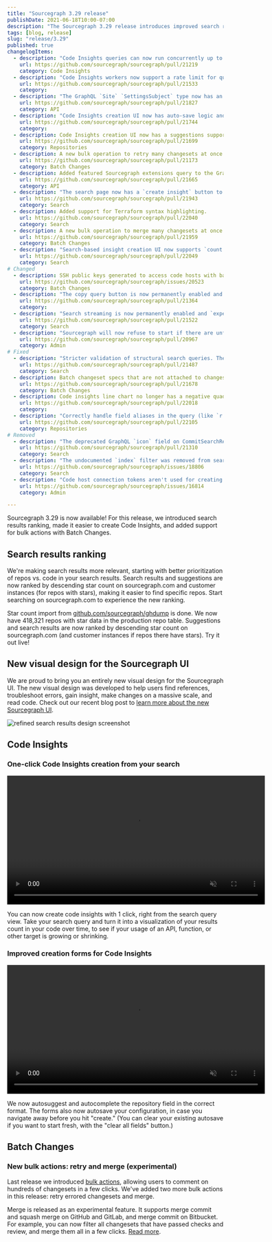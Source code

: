 ```yaml
---
title: "Sourcegraph 3.29 release"
publishDate: 2021-06-18T10:00-07:00
description: "The Sourcegraph 3.29 release introduces improved search results ranking, makes it easier to create Code Insights, and includes support for bulk actions with Batch Changes."
tags: [blog, release]
slug: "release/3.29"
published: true
changelogItems:
  - description: "Code Insights queries can now run concurrently up to a limit set by the `insights.query.worker.concurrency` site config."
    url: https://github.com/sourcegraph/sourcegraph/pull/21219
    category: Code Insights
  - description: "Code Insights workers now support a rate limit for query execution and historical data frame analysis using the `insights.query.worker.rateLimit` and `insights.historical.worker.rateLimit` site configurations."
    url: https://github.com/sourcegraph/sourcegraph/pull/21533
    category: 
  - description: "The GraphQL `Site` `SettingsSubject` type now has an `allowSiteSettingsEdits` field to allow clients to determine whether the instance uses the `GLOBAL_SETTINGS_FILE` environment variable."
    url: https://github.com/sourcegraph/sourcegraph/pull/21827
    category: API
  - description: "Code Insights creation UI now has auto-save logic and clear all fields functionality"
    url: https://github.com/sourcegraph/sourcegraph/pull/21744
    category: 
  - description: Code Insights creation UI now has a suggestions support for the repository fields
    url: https://github.com/sourcegraph/sourcegraph/pull/21699
    category: Repositories
  - description: A new bulk operation to retry many changesets at once has been added to Batch Changes.
    url: https://github.com/sourcegraph/sourcegraph/pull/21173
    category: Batch Changes
  - description: Added featured Sourcegraph extensions query to the GraphQL API, as well as a section in the extension registry to display featured extensions.
    url: https://github.com/sourcegraph/sourcegraph/pull/21665
    category: API
  - description: "The search page now has a `create insight` button to create search-based insight based on your search query"
    url: https://github.com/sourcegraph/sourcegraph/pull/21943
    category: Search
  - description: Added support for Terraform syntax highlighting.
    url: https://github.com/sourcegraph/sourcegraph/pull/22040
    category: Search
  - description: A new bulk operation to merge many changesets at once has been added to Batch Changes.
    url: https://github.com/sourcegraph/sourcegraph/pull/21959
    category: Batch Changes
  - description: "Search-based insight creation UI now supports `count:` filter in data series query input."
    url: https://github.com/sourcegraph/sourcegraph/pull/22049
    category: Search
# Changed
  - description: SSH public keys generated to access code hosts with batch changes now include a comment indicating they originated from Sourcegraph.
    url: https://github.com/sourcegraph/sourcegraph/issues/20523
    category: Batch Changes
  - description: "The copy query button is now permanently enabled and `experimentalFeatures.copyQueryButton` setting has been deprecated."
    url: https://github.com/sourcegraph/sourcegraph/pull/21364
    category: 
  - description: "Search streaming is now permanently enabled and `experimentalFeatures.searchStreaming` setting has been deprecated."
    url: https://github.com/sourcegraph/sourcegraph/pull/21522
    category: Search
  - description: "Sourcegraph will now refuse to start if there are unfinished [out-of-band-migrations](https://docs.sourcegraph.com/admin/migrations) that are deprecated in the current version. See the [upgrade documentation](https://docs.sourcegraph.com/admin/updates) for changes to the upgrade process."
    url: https://github.com/sourcegraph/sourcegraph/pull/20967
    category: Admin
# Fixed
  - description: "Stricter validation of structural search queries. The `type:` parameter is not supported for structural searches and returns an appropriate alert."
    url: https://github.com/sourcegraph/sourcegraph/pull/21487
    category: Search
  - description: Batch changeset specs that are not attached to changesets will no longer prematurely expire before the batch specs that they are associated with.
    url: https://github.com/sourcegraph/sourcegraph/pull/21678
    category: Batch Changes
  - description: Code insights line chart no longer has a negative quadrant.
    url: https://github.com/sourcegraph/sourcegraph/pull/22018
    category: 
  - description: "Correctly handle field aliases in the query (like `r:` versus `repo:`) when used with `contains` predicates."
    url: https://github.com/sourcegraph/sourcegraph/pull/22105
    category: Repositories
# Removed
  - description: "The deprecated GraphQL `icon` field on CommitSearchResult and Repository was removed."
    url: https://github.com/sourcegraph/sourcegraph/pull/21310
    category: Search
  - description: "The undocumented `index` filter was removed from search type-ahead suggestions."
    url: https://github.com/sourcegraph/sourcegraph/issues/18806
    category: Search
  - description: "Code host connection tokens aren't used for creating changesets anymore when the user is site admin and no credential has been specified."
    url: https://github.com/sourcegraph/sourcegraph/issues/16814
    category: Admin

---
```


Sourcegraph 3.29 is now available! For this release, we introduced search results ranking, made it easier to create Code Insights, and added support for bulk actions with Batch Changes.

## Search results ranking
We're making search results more relevant, starting with better prioritization of repos vs. code in your search results. Search results and suggestions are now ranked by descending star count on sourcegraph.com and customer instances (for repos with stars), making it easier to find specific repos. Start searching on sourcegraph.com to experience the new ranking.

Star count import from [github.com/sourcegraph/ghdump](https://github.com/sourcegraph/ghdump) is done. We now have 418,321 repos with star data in the production repo table.
Suggestions and search results are now ranked by descending star count on sourcegraph.com (and customer instances if repos there have stars). Try it out live!

## New visual design for the Sourcegraph UI
We are proud to bring you an entirely new visual design for the Sourcegraph UI. The new visual design was developed to help users find references, troubleshoot errors, gain insight, make changes on a massive scale, and read code. Check out our recent blog post to [learn more about the new Sourcegraph UI](/blog/introducing-sourcegraphs-new-ui/).

![refined search results design screenshot](https://sourcegraphstatic.com/blog/redesign/r_search_results.png)

## Code Insights

### One-click Code Insights creation from your search

<p><video autoplay loop muted playsinline style="width:600px">
  <source src="https://sourcegraphstatic.com/blog/3.29/one_click_create_insight.mp4" type="video/mp4">
 </video></p>
 
 You can now create code insights with 1 click, right from the search query view. Take your search query and turn it into a visualization of your results count in your code over time, to see if your usage of an API, function, or other target is growing or shrinking.

### Improved creation forms for Code Insights

<p><video autoplay loop muted playsinline style="width:600px">
  <source src="https://sourcegraphstatic.com/blog/3.29/autosuggest_autosave_code_insights.mp4" type="video/mp4">
 </video></p>

 We now autosuggest and autocomplete the repository field in the correct format. The forms also now autosave your configuration, in case you navigate away before you hit "create." (You can clear your existing autosave if you want to start fresh, with the "clear all fields" button.)

## Batch Changes

### New bulk actions: retry and merge (experimental)

Last release we introduced [bulk actions](https://about.sourcegraph.com/blog/release/3.28/#Batch-changes), allowing users to comment on hundreds of changesets in a few clicks. We've added two more bulk actions in this release: retry errored changesets and merge.

Merge is released as an experimental feature. It supports merge commit and squash merge on GitHub and GitLab, and merge commit on Bitbucket. For example, you can now filter all changesets that have passed checks and review, and merge them all in a few clicks. [Read more](https://docs.sourcegraph.com/batch_changes/how-tos/bulk_operations_on_changesets#supported-types-of-bulk-operations).
